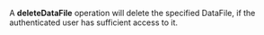 A **deleteDataFile** operation will delete the specified DataFile, if the authenticated user has sufficient access to it.
